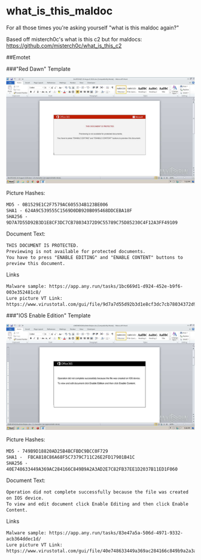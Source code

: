 # what_is_this_maldoc
For all those times you're asking yourself "what is this maldoc again?"

Based off misterch0c's what is this c2 but for maldocs: https://github.com/misterch0c/what_is_this_c2

##Emotet

###"Red Dawn" Template

![alt text](./images/emotet-red-dawn-template.png "Emotet Red Dawn Template")

Picture Hashes:
```
MD5 - 0B1529E1C2F7579AC605534B123BE006
SHA1 - 624A9C539555C1569D0DB920B095468DDCEBA18F 
SHA256 - 9D7A7D55D92B3D1E8CF3DC7CB78034372D9C55789C75D85230C4F12A3FF49109
```

Document Text:

```
THIS DOCUMENT IS PROTECTED.
Previewing is not available for protected documents.
You have to press "ENABLE EDITING" and "ENABLE CONTENT" buttons to preview this document.
```

Links
```
Malware sample: https://app.any.run/tasks/1bc669d1-d924-452e-b9f6-003e352481c8/
Lure picture VT Link: https://www.virustotal.com/gui/file/9d7a7d55d92b3d1e8cf3dc7cb78034372d9c55789c75d85230c4f12a3ff49109
```

###"IOS Enable Edition" Template

![alt text](./images/emotet-ios-enable-edition-template.png "Emotet IOS Enable Edition Template")

Picture Hashes:
```
MD5 - 749B9D18820AD25B4BCFBDC9BCC0F729
SHA1 -  FBCA818C86A68F5C7379C711C26E2FD17901B41C
SHA256 - 40E748633449A369AC284166C849B9A2A3AD2E7C82FB37EE1D2037B11ED1F060
```
Document Text:
```
Operation did not complete successfully because the file was created on IOS device.
To view and edit document click Enable Editing and then click Enable Content.
```
Links
```
Malware sample: https://app.any.run/tasks/83e47a5a-506d-4971-9332-acb364ddec1d/
Lure picture VT Link: https://www.virustotal.com/gui/file/40e748633449a369ac284166c849b9a2a3ad2e7c82fb37ee1d2037b11ed1f060/detection
```
